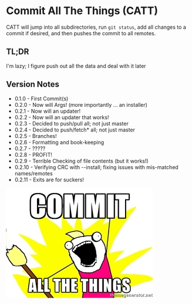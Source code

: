 Commit All The Things (CATT)
============================
CATT will jump into all subdirectories, run `git status`, add all changes to a commit if desired, and then pushes the commit to all remotes.

TL;DR
------
I'm lazy; I figure push out all the data and deal with it later

Version Notes
-------------
- 0.1.0  - First Commit(s)
- 0.2.0  - Now will Args! (more importantly ... an installer)
- 0.2.1  - Now will an updater!
- 0.2.2  - Now will an updater that works!
- 0.2.3  - Decided to push/pull all; not just master
- 0.2.4  - Decided to push/fetch* all; not just master
- 0.2.5  - Branches!
- 0.2.6  - Formatting and book-keeping
- 0.2.7  - ?????
- 0.2.8  - PROFIT!
- 0.2.9  - Terrible Checking of file contents (but it works!)
- 0.2.10 - Verifying CRC with --install; fixing issues with mis-matched names/remotes
- 0.2.11 - Exits are for suckers!

![You know you want to ...](CATT.jpg)
